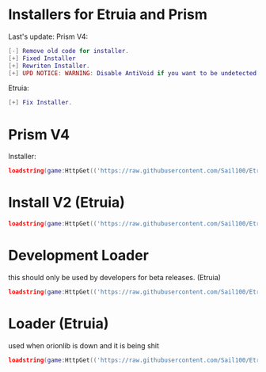 # Installers for Etruia and Prism

Last's update:
Prism V4:
```lua
[-] Remove old code for installer.
[+] Fixed Installer
[+] Rewriten Installer.
[+] UPD NOTICE: WARNING: Disable AntiVoid if you want to be undetected
```

Etruia:
```lua
[+] Fix Installer.

```
# Prism V4
Installer:
```lua
loadstring(game:HttpGet(('https://raw.githubusercontent.com/Sail100/EtruiaConfigStorage/main/PrismInstaller/installer.lua')))()
```

# Install V2 (Etruia)

```lua
loadstring(game:HttpGet(('https://raw.githubusercontent.com/Sail100/EtruiaConfigStorage/main/etruiav2/Install.lua')))()

```
# Development Loader
this should only be used by developers for beta releases. (Etruia)

```lua
loadstring(game:HttpGet(('https://raw.githubusercontent.com/Sail100/EtruiaConfigStorage/main/EtruiaDevelopment/loader.lua')))()
```

# Loader (Etruia)
used when orionlib is down and it is being shit
```lua
loadstring(game:HttpGet(('https://raw.githubusercontent.com/Sail100/EtruiaConfigStorage/main/etruiav2/fixWhenOrionLibDown.lua')))()
```
